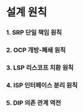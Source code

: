 # 설계 원칙



### 1. SRP 단일 책임 원칙

### 2. OCP 개방-폐쇄 원칙

### 3. LSP 리스코프 치환 원칙

### 4. ISP 인터페이스 분리 원칙

### 5. DIP 의존 관계 역전
